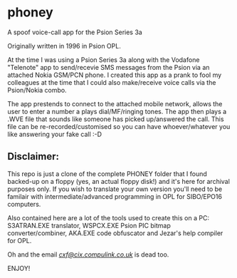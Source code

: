# phoney

A spoof voice-call app for the Psion Series 3a

Originally written in 1996 in Psion OPL.

At the time I was using a Psion Series 3a along with the Vodafone "Telenote" app to send/recevie SMS messages from the Psion via an attached Nokia GSM/PCN phone. I created this app as a prank to fool my colleagues at the time that I could also make/receive voice calls via the Psion/Nokia combo.

The app prestends to connect to the attached mobile network, allows the  user to enter a number a plays dial/MF/ringing tones. The app then plays a .WVE file that sounds like someone has picked up/answered the call. This file can be re-recorded/customised so you can have whoever/whatever you like answering your fake call :-D

## **Disclaimer**: 
This repo is just a clone of the complete PHONEY folder that I found backed-up on a floppy (yes, an actual floppy disk!) and it's here for archival purposes only. If you wish to translate your own version you'll need to be familair with intermediate/advanced programming in OPL for SIBO/EPO16 computers. 

Also contained here are a lot of the tools used to create this on a PC: S3ATRAN.EXE translator, WSPCX.EXE Psion PIC bitmap converter/combiner, AKA.EXE code obfuscator and Jezar's help compiler for OPL.

Oh and the email *cxf@cix.compulink.co.uk* is dead too.


ENJOY!
